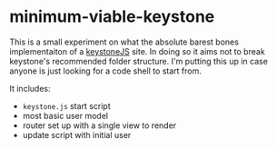 # minimum-viable-keystone

This is a small experiment on what the absolute barest bones implementaiton of a [keystoneJS](keystonejs.com) site. In doing so it aims not to break keystone's recommended folder structure. I'm putting this up in case anyone is just looking for a code shell to start from.

It includes:

- `keystone.js` start script
- most basic user model
- router set up with a single view to render
- update script with initial user
